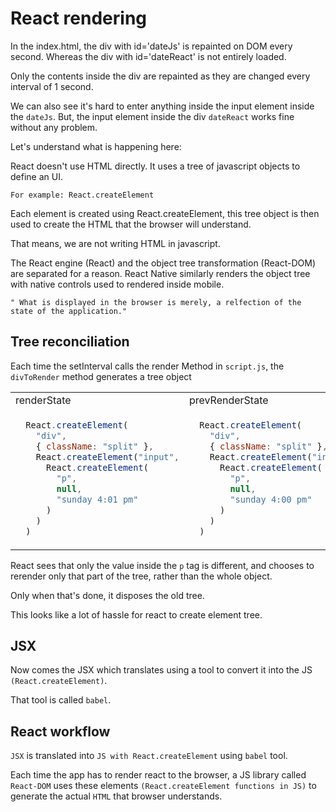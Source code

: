 # React rendering

In the index.html, the div with id='dateJs' is repainted on DOM every second.
Whereas the div with id='dateReact' is not entirely loaded.

Only the contents inside the div are repainted as they are changed every interval of 1 second.

We can also see it's hard to enter anything inside the input element inside the `dateJs`.
But, the input element inside the div `dateReact` works fine without any problem.

Let's understand what is happening here:

React doesn't use HTML directly.
It uses a tree of javascript objects to define an UI.

`For example: React.createElement`

Each element is created using React.createElement, this tree object is then used to create the HTML that the browser will understand.

That means, we are not writing HTML in javascript.

The React engine (React) and the object tree transformation (React-DOM) are separated for a reason.
React Native similarly renders the object tree with native controls used to rendered inside mobile.

`" What is displayed in the browser is merely, a relfection of the state of the application."`

## Tree reconciliation

Each time the setInterval calls the render Method in `script.js`,
the `divToRender` method generates a tree object


<table>
<td> renderState </td> <td> prevRenderState </td>
<tr>
<td>

```js
  React.createElement(
    "div",
    { className: "split" },
    React.createElement("input",
      React.createElement(
        "p",
        null,
        "sunday 4:01 pm"
      )
    )
  )
```
</td>
<td>

```js
  React.createElement(
    "div",
    { className: "split" },
    React.createElement("input",
      React.createElement(
        "p",
        null,
        "sunday 4:00 pm"
      )
    )
  )

```
</td>
</table>

React sees that only the value inside the `p` tag is different, and chooses to rerender only that part of the tree, rather than the whole object.

Only when that's done, it disposes the old tree.

This looks like a lot of hassle for react to create element tree.

## JSX

Now comes the JSX which translates using a tool to convert it into the JS `(React.createElement)`.

That tool is called `babel`.

## React workflow

`JSX` is translated into `JS with React.createElement` using `babel` tool.

Each time the app has to render react to the browser, a JS library called `React-DOM` uses these elements `(React.createElement functions in JS)` to generate the actual `HTML` that browser understands.


